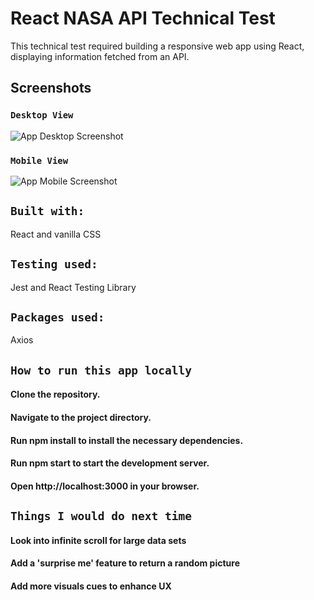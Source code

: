 # React NASA API Technical Test

This technical test required building a responsive web app using React, displaying information fetched from an API. 

## Screenshots

### `Desktop View`

![App Desktop Screenshot](https://user-images.githubusercontent.com/47794235/231258868-0ad80d61-0588-4da0-aa2b-8aa8179a06d9.png)

### `Mobile View`

![App Mobile Screenshot](https://user-images.githubusercontent.com/47794235/231259122-169379a7-9b34-4b7c-85f7-546c872c8b76.png)

## `Built with:`

React and vanilla CSS

## `Testing used:`

Jest and React Testing Library

## `Packages used:`

Axios

## `How to run this app locally`

#### Clone the repository.
#### Navigate to the project directory.
#### Run npm install to install the necessary dependencies.
#### Run npm start to start the development server.
#### Open http://localhost:3000 in your browser.

## `Things I would do next time`

#### Look into infinite scroll for large data sets
#### Add a 'surprise me' feature to return a random picture
#### Add more visuals cues to enhance UX


